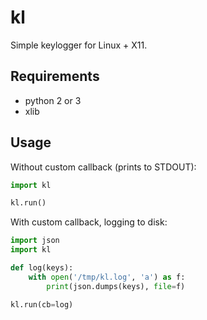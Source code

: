# kl

Simple keylogger for Linux + X11.

## Requirements

- python 2 or 3
- xlib

## Usage

Without custom callback (prints to STDOUT):

```python
import kl

kl.run()
```

With custom callback, logging to disk:

```python
import json
import kl

def log(keys):
    with open('/tmp/kl.log', 'a') as f:
        print(json.dumps(keys), file=f)

kl.run(cb=log)
```
